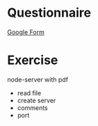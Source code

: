 # Questionnaire

[Google Form](https://goo.gl/forms/kT8VzfuaNefVf6dq2)

# Exercise

node-server with pdf

- read file
- create server
- comments
- port